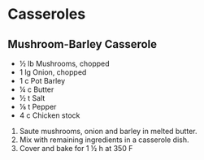 # Casseroles

## Mushroom-Barley Casserole

* ½ lb Mushrooms, chopped
* 1 lg Onion, chopped
* 1 c Pot Barley
* ¼ c Butter
* ½ t Salt
* ⅛ t Pepper
* 4 c Chicken stock

1. Saute mushrooms, onion and barley in melted butter.  
1. Mix with remaining ingredients in a casserole dish.  
1. Cover and bake for 1 ½ h at 350 F

